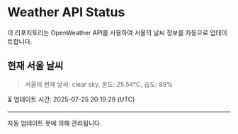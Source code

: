 
# Weather API Status

이 리포지토리는 OpenWeather API를 사용하여 서울의 날씨 정보를 자동으로 업데이트합니다.

## 현재 서울 날씨
> 서울의 현재 날씨: clear sky, 온도: 25.54°C, 습도: 89%

⏳ 업데이트 시간: 2025-07-25 20:19:29 (UTC)

---
자동 업데이트 봇에 의해 관리됩니다.
